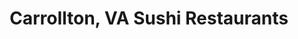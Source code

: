 ---
layout: city
title: Carrollton, VA Sushi Restaurants
permalink: /virginia/carrollton/
stateAbbr: VA
stateName: Virginia
cityName: Carrollton

---